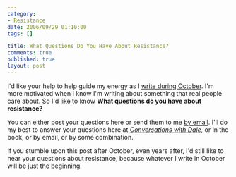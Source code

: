 ```yaml
--- 
category: 
- Resistance
date: 2006/09/29 01:10:00
tags: []

title: What Questions Do You Have About Resistance?
comments: true
published: true
layout: post
---
```


I'd like your help to help guide my energy as I <a href="danofiwrimo.html">write during October</a>.  I'm more motivated when I know I'm writing about something that real people care about.  So I'd like to know <strong>What questions do you have about resistance?</strong>

You can either post your questions here or send them to me <a href="/contact.html">by email</a>.  I'll do my best to answer your questions here at  <em><a href="/cwd">Conversations with Dale</a>,</em> or in the book, or by email, or by some combination.

If you stumble upon this post after October, even years after, I'd still like to hear your questions about resistance, because whatever I write in October will be just the beginning.
